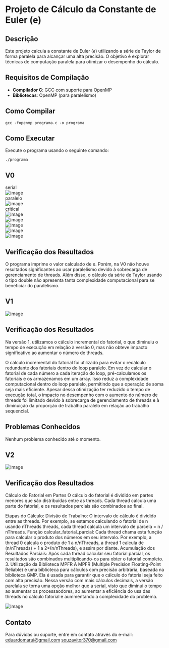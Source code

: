 # Projeto de Cálculo da Constante de Euler (e)

## Descrição
Este projeto calcula a constante de Euler (*e*) utilizando a série de Taylor de forma paralela para alcançar uma alta precisão. O objetivo é explorar técnicas de computação paralela para otimizar o desempenho do cálculo.

## Requisitos de Compilação
- **Compilador C**: GCC com suporte para OpenMP
- **Bibliotecas**: OpenMP (para paralelismo)

## Como Compilar
```
gcc -fopenmp programa.c -o programa
```

## Como Executar
Execute o programa usando o seguinte comando:
```
./programa
```
## V0
serial
<br>
![image](https://github.com/eduardomarui/computacao_paralela/assets/105756443/4175272e-f435-4bad-a576-974b149726cd)
<br>
paralelo <br>
![image](https://github.com/eduardomarui/computacao_paralela/assets/105756443/de09316d-60d4-4893-a1f4-fe77daaad982)
<br>
critical <br>
![image](https://github.com/eduardomarui/computacao_paralela/assets/105756443/9aa4383c-46dd-4cfd-b337-7039dce6537f)
<br>
![image](https://github.com/eduardomarui/computacao_paralela/assets/105756443/48c5e942-6421-4722-b2e1-c98a4477441c)
<br>
![image](https://github.com/eduardomarui/computacao_paralela/assets/105756443/9a79eb28-93dc-487e-8585-1abbc13a106c)
<br>
![image](https://github.com/eduardomarui/computacao_paralela/assets/105756443/41080e25-a1d4-4e0b-8d61-bc3fb956a04e)
<br>
![image](https://github.com/eduardomarui/computacao_paralela/assets/105756443/ba6cbac1-50be-4fcb-b441-3ba1310c5d25)
<br>
## Verificação dos Resultados
O programa imprime o valor calculado de e. Porém, na V0 não houve resultados significantes ao usar paralelismo devido à sobrecarga de gerenciamento de threads. Além disso, o cálculo da série de Taylor usando o tipo double não apresenta tanta complexidade computacional para se beneficiar do paralelismo.
## V1
![image](https://github.com/eduardomarui/computacao_paralela/assets/105756443/780577a7-5d94-4baf-b9b7-7f65f35c74f5)
## Verificação dos Resultados
Na versão 1, utilizamos o cálculo incremental do fatorial, o que diminuiu o tempo de execução em relação à versão 0, mas não obteve impacto significativo ao aumentar o número de threads.

O cálculo incremental do fatorial foi utilizado para evitar o recálculo redundante dos fatoriais dentro do loop paralelo. Em vez de calcular o fatorial de cada número a cada iteração do loop, pré-calculamos os fatoriais e os armazenamos em um array. Isso reduz a complexidade computacional dentro do loop paralelo, permitindo que a operação de soma seja mais eficiente. Apesar dessa otimização ter reduzido o tempo de execução total, o impacto no desempenho com o aumento do número de threads foi limitado devido à sobrecarga de gerenciamento de threads e à diminuição da proporção de trabalho paralelo em relação ao trabalho sequencial.
## Problemas Conhecidos
Nenhum problema conhecido até o momento.
## V2 
![image](https://github.com/eduardomarui/computacao_paralela/assets/105756443/3b3e4eee-aed6-4b87-8fe7-d055a95c0775)
## Verificação dos Resultados
Cálculo do Fatorial em Partes
O cálculo do fatorial é dividido em partes menores que são distribuídas entre as threads. Cada thread calcula uma parte do fatorial, e os resultados parciais são combinados ao final.

Etapas do Cálculo:
Divisão de Trabalho: O intervalo de cálculo é dividido entre as threads. Por exemplo, se estamos calculando o fatorial de n usando nThreads threads, cada thread calcula um intervalo de parcela = n / nThreads.
Função calcular_fatorial_parcial: Cada thread chama esta função para calcular o produto dos números em seu intervalo. Por exemplo, a thread 0 calcula o produto de 1 a n/nThreads, a thread 1 calcula de (n/nThreads) + 1 a 2*(n/nThreads), e assim por diante.
Acumulação dos Resultados Parciais: Após cada thread calcular seu fatorial parcial, os resultados são combinados multiplicando-os para obter o fatorial completo.
3. Utilização da Biblioteca MPFR
A MPFR (Multiple Precision Floating-Point Reliable) é uma biblioteca para cálculos com precisão arbitrária, baseada na biblioteca GMP. Ela é usada para garantir que o cálculo do fatorial seja feito com alta precisão.
Nessa versão com mais cálculos decimais, a versão parelala se torna uma opção melhor que a serial, visto que diminui o tempo ao aumentar os processaodores, ao aumentar a eficiência do usa das threads no cálculo fatorial e aummentando a complexidade do problema.      

![image](https://github.com/eduardomarui/computacao_paralela/assets/114262770/b8227087-e866-4394-8a07-4c32a26f8358)


## Contato
Para dúvidas ou suporte, entre em contato através do e-mail: eduardomarui@gmail.com souzavitor370@gmail.com 




